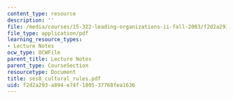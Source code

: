 ```yaml
---
content_type: resource
description: ''
file: /media/courses/15-322-leading-organizations-ii-fall-2003/f2d2a293a894e74f180537768fea1636_ses8_cultural_rules.pdf
file_type: application/pdf
learning_resource_types:
- Lecture Notes
ocw_type: OCWFile
parent_title: Lecture Notes
parent_type: CourseSection
resourcetype: Document
title: ses8_cultural_rules.pdf
uid: f2d2a293-a894-e74f-1805-37768fea1636
---
```

